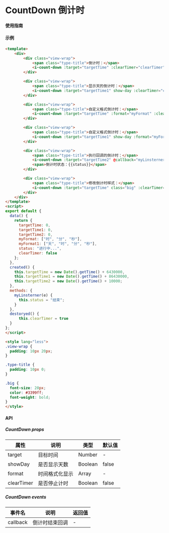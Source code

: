 # CountDown 倒计时

#### 使用指南

#### 示例

```html
<template>
    <div>
        <div class="view-wrap">
            <span class="type-title">倒计时：</span>
            <i-count-down :target="targetTime" :clearTimer="clearTimer"></i-count-down>
        </div>

        <div class="view-wrap">
            <span class="type-title">显示天的倒计时：</span>
            <i-count-down :target="targetTime1" show-day :clearTimer="clearTimer"></i-count-down>
        </div>

        <div class="view-wrap">
            <span class="type-title">自定义格式倒计时：</span>
            <i-count-down :target="targetTime" :format="myFormat" :clearTimer="clearTimer"></i-count-down>
        </div>

        <div class="view-wrap">
            <span class="type-title">自定义格式倒计时：</span>
            <i-count-down :target="targetTime1" show-day :format="myFormat1" :clearTimer="clearTimer"></i-count-down>
        </div>

        <div class="view-wrap">
            <span class="type-title">执行回调的倒计时：</span>
            <i-count-down :target="targetTime2" @callback="myLinsterner" :clearTimer="clearTimer"></i-count-down>
            <span>倒计时状态：{{status}}</span>
        </div>

        <div class="view-wrap">
            <span class="type-title">修改倒计时样式：</span>
            <i-count-down :target="targetTime" class="big" :clearTimer="clearTimer"></i-count-down>
        </div>
    </div>
</template>
<script>
export default {
  data() {
    return {
      targetTime: 0,
      targetTime1: 0,
      targetTime2: 0,
      myFormat: ["时", "分", "秒"],
      myFormat1: ["天", "时", "分", "秒"],
      status: "进行中...",
      clearTimer: false
    };
  },
  created() {
    this.targetTime = new Date().getTime() + 6430000,
    this.targetTime1 = new Date().getTime() + 86430000,
    this.targetTime2 = new Date().getTime() + 10000;
  },
  methods: {
    myLinsterner(e) {
      this.status = "结束";
    }
  },
  destoryed() {
      this.clearTimer = true
  }
};
</script>

<style lang="less">
.view-wrap {
  padding: 10px 20px;
}

.type-title {
  padding: 10px 0;
}

.big {
  font-size: 20px;
  color: #3399ff;
  font-weight: bold;
}
</style>
```

#### API

##### CountDown props

| 属性       | 说明           | 类型    | 默认值 |
|------------|--------------|---------|--------|
| target     | 目标时间       | Number  | -      |
| showDay    | 是否显示天数   | Boolean | false  |
| format     | 时间格式化显示 | Array   | -      |
| clearTimer | 是否停止计时   | Boolean | false  |

##### CountDown events

| 事件名   | 说明           | 返回值 |
|----------|--------------|--------|
| callback | 倒计时结束回调 | -      |